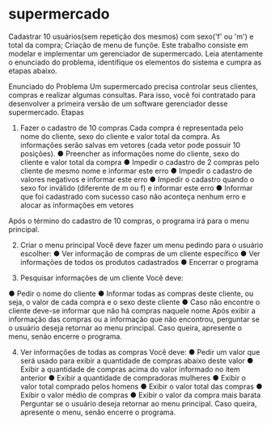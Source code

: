 # supermercado
Cadastrar 10 usuários(sem repetição dos mesmos) com sexo('f' ou 'm') e total da compra; Criação de menu de funçõe.
Este trabalho consiste em modelar e implementar um gerenciador de
supermercado. Leia atentamente o enunciado do problema, identifique os
elementos do sistema e cumpra as etapas abaixo.

Enunciado do Problema
Um supermercado precisa controlar seus clientes, compras e realizar
algumas consultas. Para isso, você foi contratado para desenvolver a primeira
versão de um software gerenciador desse supermercado.
Etapas

1. Fazer o cadastro de 10 compras
Cada compra é representada pelo nome do cliente, sexo do cliente e
valor total da compra. As informações serão salvas em vetores (cada vetor
pode possuir 10 posições).
● Preencher as informações nome do cliente, sexo do cliente e valor total
da compra
● Impedir o cadastro de 2 compras pelo cliente de mesmo nome e informar
este erro
● Impedir o cadastro de valores negativos e informar este erro
● Impedir o cadastro quando o sexo for inválido (diferente de m ou f) e
informar este erro
● Informar que foi cadastrado com sucesso caso não aconteça nenhum erro
e alocar as informações em vetores

Após o término do cadastro de 10 compras, o programa irá para o menu
principal.

2. Criar o menu principal
Você deve fazer um menu pedindo para o usuário escolher:
● Ver informação de compras de um cliente específico
● Ver informações de todos os produtos cadastrados
● Encerrar o programa

3. Pesquisar informações de um cliente
Você deve:

● Pedir o nome do cliente
● Informar todas as compras deste cliente, ou seja, o valor de cada compra
e o sexo deste cliente
● Caso não encontre o cliente deve-se informar que não há compras
naquele nome
Após exibir a informação das compras ou a informação que não
encontrou, perguntar se o usuário deseja retornar ao menu principal. Caso
queira, apresente o menu, senão encerre o programa.

4. Ver informações de todas as compras
Você deve:
● Pedir um valor que será usado para exibir a quantidade de compras
abaixo deste valor
● Exibir a quantidade de compras acima do valor informado no item anterior
● Exibir a quantidade de compradoras mulheres
● Exibir o valor total comprado pelos homens
● Exibir o valor total das compras
● Exibir o valor médio de compras
● Exibir o valor da compra mais barata
Perguntar se o usuário deseja retornar ao menu principal. Caso queira,
apresente o menu, senão encerre o programa.
